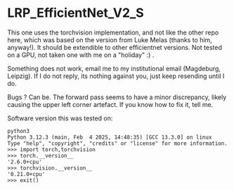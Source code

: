 # LRP_EfficientNet_V2_S

This one uses the torchvision implementation, and not like the other repo here, which was based on the version from Luke Melas (thanks to him, anyway!). It should be extendible to other efficientnet versions. Not tested on a GPU, not taken one with me on a "holiday" :) . 

Something does not work, email me to my institutional email (Magdeburg, Leipzig). If I do not reply, its nothing against you, just keep resending until I do.  

Bugs ? Can be. The forward pass seems to have a minor discrepancy, likely causing the upper left corner artefact. If you know how to fix it, tell me. 

Software version this was tested on:

```
python3
Python 3.12.3 (main, Feb  4 2025, 14:48:35) [GCC 13.3.0] on linux
Type "help", "copyright", "credits" or "license" for more information.
>>> import torch,torchvision
>>> torch.__version__
'2.6.0+cpu'
>>> torchvision.__version__
'0.21.0+cpu'
>>> exit()
```
